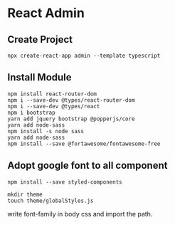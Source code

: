 # React Admin

## Create Project

```
npx create-react-app admin --template typescript
```

## Install Module

```
npm install react-router-dom
npm i --save-dev @types/react-router-dom
npm i --save-dev @types/react
npm i bootstrap
yarn add jquery bootstrap @popperjs/core
yarn add node-sass
npm install -s node sass
yarn add node-sass
npm install --save @fortawesome/fontawesome-free
```

## Adopt google font to all component

```
npm install --save styled-components
```

```
mkdir theme
touch theme/globalStyles.js
```

write font-family in body css and import the path.
